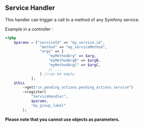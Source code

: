 Service Handler
---------------

This handler can trigger a call to a method of any Symfony service.

Example in a controller : 

```php
<?php
    $params = ["serviceId" => "my_service.id",
                "method" => "my_serviceMethod",
                "args" => [
                    "myMethodArg" => $arg,
                    "myMethodArgB" => $argB,
                    "myMethodArgC" => $argC,
                    // ...
                ] //can be empty
            ];
    $this
        ->get("cn_pending_actions.pending_actions_service")
        ->register(
            "ServiceHandler",
            $params,
            "my_group_label"
        );
```

**Please note that you cannot use objects as parameters.**

